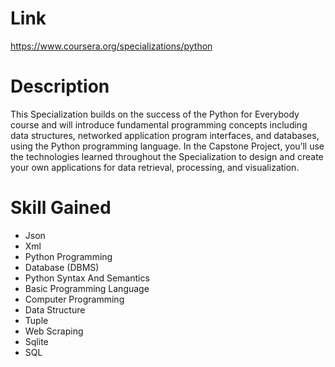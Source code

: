 # Link
https://www.coursera.org/specializations/python

# Description

This Specialization builds on the success of the Python for Everybody course and will introduce fundamental programming concepts including data structures, networked application program interfaces, and databases, using the Python programming language. In the Capstone Project, you’ll use the technologies learned throughout the Specialization to design and create your own applications for data retrieval, processing, and visualization.



# Skill Gained
- Json
- Xml
- Python Programming
- Database (DBMS)
- Python Syntax And Semantics
- Basic Programming Language
- Computer Programming
- Data Structure
- Tuple
- Web Scraping
- Sqlite
- SQL

